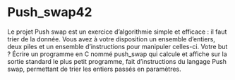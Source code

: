 # Push_swap42
Le projet Push swap est un exercice d’algorithmie simple et efficace : il faut trier de la donnée. Vous avez à votre disposition un ensemble d’entiers, deux piles et un ensemble d’instructions pour manipuler celles-ci. Votre but ? Écrire un programme en C nommé push_swap qui calcule et affiche sur la sortie standard le plus petit programme, fait d’instructions du langage Push swap, permettant de trier les entiers passés en paramètres.
